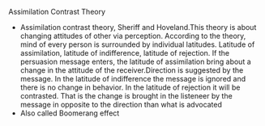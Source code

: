Assimilation Contrast Theory
- Assimilation contrast theory, Sheriff and Hoveland.This theory is about changing attitudes of other via perception. According to the theory, mind of every person is surrounded by individual latitudes. Latitude of assimilation, latitude of indifference, latitude of rejection. If the persuasion message enters, the latitude of assimilation bring about a change in the attitude of the receiver.Direction is suggested by the message. In the latitude of indifference the message is ignored and there is no change in behavior. In the latitude of rejection it will be contrasted. That is the change is brought in the listeneer by the message in opposite to the direction than what is advocated
- Also called Boomerang effect